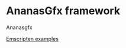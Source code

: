 # AnanasGfx framework

Ananasgfx

[Emscripten examples](https://pcbaecker.github.io/ananasgfx/examples/AnanasGfxExamples.html)
